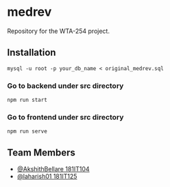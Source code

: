 # medrev
Repository for the WTA-254 project.

## Installation
```
mysql -u root -p your_db_name < original_medrev.sql
```
  ### Go to backend under src directory
```
npm run start
```
  ### Go to frontend under src directory
```
npm run serve
```

## Team Members
- [@AkshithBellare 181IT104](https://github.com/AkshithBellare)
- [@laharish01 181IT125](https://github.com/laharish01)
